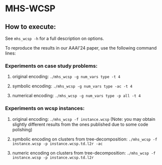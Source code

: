 # MHS-WCSP



## How to execute:

See `mhs_wcsp -h` for a full description on options.

To reproduce the results in our AAAI'24 paper, use the following command lines:

### Experiments on case study problems:

1. original encoding:
`./mhs_wcsp -g num_vars type -t 4`

2. symbolic encoding:
`./mhs_wcsp -g num_vars type -ac -t 4`

3. numerical encoding:
`./mhs_wcsp -g num_vars type -p all -t 4`

### Experiments on wcsp instances:

1. original encoding: `./mhs_wcsp -f instance.wcsp` (Note: you may obtain slightly different results from the ones published due to some code polishing)

3. symbolic encoding on clusters from tree-decomposition:
`./mhs_wcsp -f instance.wcsp -p instance.wcsp.td.l2r -ac`

4. numeric encoding on clusters from tree-decomposition:
`./mhs_wcsp -f instance.wcsp -p instance.wcsp.td.l2r`
